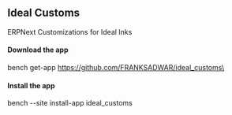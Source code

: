## Ideal Customs
ERPNext Customizations for Ideal Inks

#### Download the app
bench get-app https://github.com/FRANKSADWAR/ideal_customs\

#### Install the app
bench --site <site-name> install-app ideal_customs
